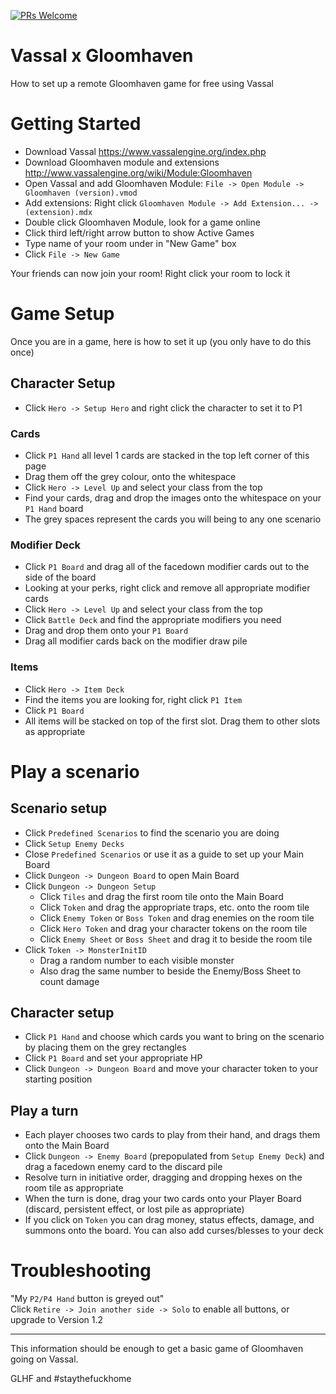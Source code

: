 [![PRs Welcome](https://img.shields.io/badge/PRs-welcome-brightgreen.svg?style=flat-square)](http://makeapullrequest.com)

# Vassal x Gloomhaven
How to set up a remote Gloomhaven game for free using Vassal

# Getting Started
- Download Vassal https://www.vassalengine.org/index.php  
- Download Gloomhaven module and extensions http://www.vassalengine.org/wiki/Module:Gloomhaven  
- Open Vassal and add Gloomhaven Module: `File -> Open Module -> Gloomhaven (version).vmod`  
- Add extensions: Right click `Gloomhaven Module -> Add Extension... -> (extension).mdx`  
- Double click Gloomhaven Module, look for a game online
- Click third left/right arrow button to show Active Games
- Type name of your room under in "New Game" box
- Click `File -> New Game`  

Your friends can now join your room! Right click your room to lock it

# Game Setup
Once you are in a game, here is how to set it up (you only have to do this once)

## Character Setup
- Click `Hero -> Setup Hero` and right click the character to set it to P1
### Cards
- Click `P1 Hand` all level 1 cards are stacked in the top left corner of this page
- Drag them off the grey colour, onto the whitespace
- Click `Hero -> Level Up` and select your class from the top
- Find your cards, drag and drop the images onto the whitespace on your `P1 Hand` board
- The grey spaces represent the cards you will being to any one scenario
### Modifier Deck
- Click `P1 Board` and drag all of the facedown modifier cards out to the side of the board
- Looking at your perks, right click and remove all appropriate modifier cards
- Click `Hero -> Level Up` and select your class from the top
- Click `Battle Deck` and find the appropriate modifiers you need
- Drag and drop them onto your `P1 Board`
- Drag all modifier cards back on the modifier draw pile
### Items
- Click `Hero -> Item Deck`
- Find the items you are looking for, right click `P1 Item`
- Click `P1 Board`
- All items will be stacked on top of the first slot. Drag them to other slots as appropriate

# Play a scenario
## Scenario setup
- Click `Predefined Scenarios` to find the scenario you are doing
- Click `Setup Enemy Decks`
- Close `Predefined Scenarios` or use it as a guide to set up your Main Board
- Click `Dungeon -> Dungeon Board` to open Main Board
- Click `Dungeon -> Dungeon Setup`
  - Click `Tiles` and drag the first room tile onto the Main Board
  - Click `Token` and drag the appropriate traps, etc. onto the room tile
  - Click `Enemy Token` or `Boss Token` and drag enemies on the room tile
  - Click `Hero Token` and drag your character tokens on the room tile
  - Click `Enemy Sheet` or `Boss Sheet` and drag it to beside the room tile
- Click `Token -> MonsterInitID`
  - Drag a random number to each visible monster
  - Also drag the same number to beside the Enemy/Boss Sheet to count damage
## Character setup
- Click `P1 Hand` and choose which cards you want to bring on the scenario by placing them on the grey rectangles
- Click `P1 Board` and set your appropriate HP
- Click `Dungeon -> Dungeon Board` and move your character token to your starting position
## Play a turn
- Each player chooses two cards to play from their hand, and drags them onto the Main Board
- Click `Dungeon -> Enemy Board` (prepopulated from `Setup Enemy Deck`) and drag a facedown enemy card to the discard pile
- Resolve turn in initiative order, dragging and dropping hexes on the room tile as appropriate
- When the turn is done, drag your two cards onto your Player Board (discard, persistent effect, or lost pile as appropriate)
- If you click on `Token` you can drag money, status effects, damage, and summons onto the board. You can also add curses/blesses to your deck

# Troubleshooting
"My `P2/P4 Hand` button is greyed out"  
Click `Retire -> Join another side -> Solo` to enable all buttons, or upgrade to Version 1.2

---

This information should be enough to get a basic game of Gloomhaven going on Vassal. 

GLHF and #staythefuckhome
